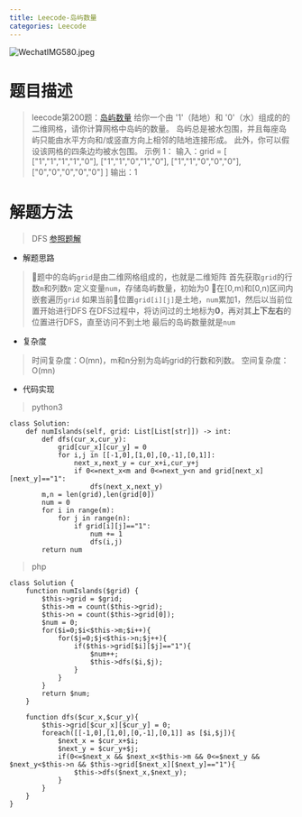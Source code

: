 ```yaml
---
title: Leecode-岛屿数量
categories: Leecode
---
```


![WechatIMG580.jpeg](https://upload-images.jianshu.io/upload_images/15325592-f43ac46a14c58eaf.jpeg?imageMogr2/auto-orient/strip%7CimageView2/2/w/1240)
<!-- more -->

#  题目描述

> leecode第200题：[岛屿数量](https://leetcode-cn.com/problems/number-of-islands/)
给你一个由 '1'（陆地）和 '0'（水）组成的的二维网格，请你计算网格中岛屿的数量。
岛屿总是被水包围，并且每座岛屿只能由水平方向和/或竖直方向上相邻的陆地连接形成。
此外，你可以假设该网格的四条边均被水包围。
示例 1：
输入：grid = [
  ["1","1","1","1","0"],
  ["1","1","0","1","0"],
  ["1","1","0","0","0"],
  ["0","0","0","0","0"]
]
输出：1

#  解题方法

> DFS
[参照题解](https://leetcode-cn.com/problems/number-of-islands/solution/dao-yu-shu-liang-by-leetcode/)

- 解题思路

> 题中的岛屿`grid`是由二维网格组成的，也就是二维矩阵
首先获取`grid`的行数`m`和列数`n`
定义变量`num`，存储岛屿数量，初始为0
在[0,m)和[0,n)区间内嵌套遍历`grid`
如果当前位置`grid[i][j]`是土地，`num`累加1，然后以当前位置开始进行DFS
在DFS过程中，将访问过的土地标为**0**，再对其**上下左右**的位置进行DFS，直至访问不到土地
最后的岛屿数量就是`num`

- 复杂度

> 时间复杂度：O(mn)，m和n分别为岛屿grid的行数和列数。
空间复杂度：O(mn)

- 代码实现

> python3

```
class Solution:
    def numIslands(self, grid: List[List[str]]) -> int:
        def dfs(cur_x,cur_y):
            grid[cur_x][cur_y] = 0
            for i,j in [[-1,0],[1,0],[0,-1],[0,1]]:
                next_x,next_y = cur_x+i,cur_y+j
                if 0<=next_x<m and 0<=next_y<n and grid[next_x][next_y]=="1":
                    dfs(next_x,next_y)
        m,n = len(grid),len(grid[0])
        num = 0
        for i in range(m):
            for j in range(n):
                if grid[i][j]=="1":
                    num += 1
                    dfs(i,j)
        return num
```

> php

```
class Solution {
    function numIslands($grid) {
        $this->grid = $grid;
        $this->m = count($this->grid);
        $this->n = count($this->grid[0]);
        $num = 0;
        for($i=0;$i<$this->m;$i++){
            for($j=0;$j<$this->n;$j++){
                if($this->grid[$i][$j]=="1"){
                    $num++;
                    $this->dfs($i,$j);
                }
            }
        }
        return $num;
    }

    function dfs($cur_x,$cur_y){
        $this->grid[$cur_x][$cur_y] = 0;
        foreach([[-1,0],[1,0],[0,-1],[0,1]] as [$i,$j]){
            $next_x = $cur_x+$i;
            $next_y = $cur_y+$j;
            if(0<=$next_x && $next_x<$this->m && 0<=$next_y && $next_y<$this->n && $this->grid[$next_x][$next_y]=="1"){
                $this->dfs($next_x,$next_y);
            }
        }
    }
}
```
